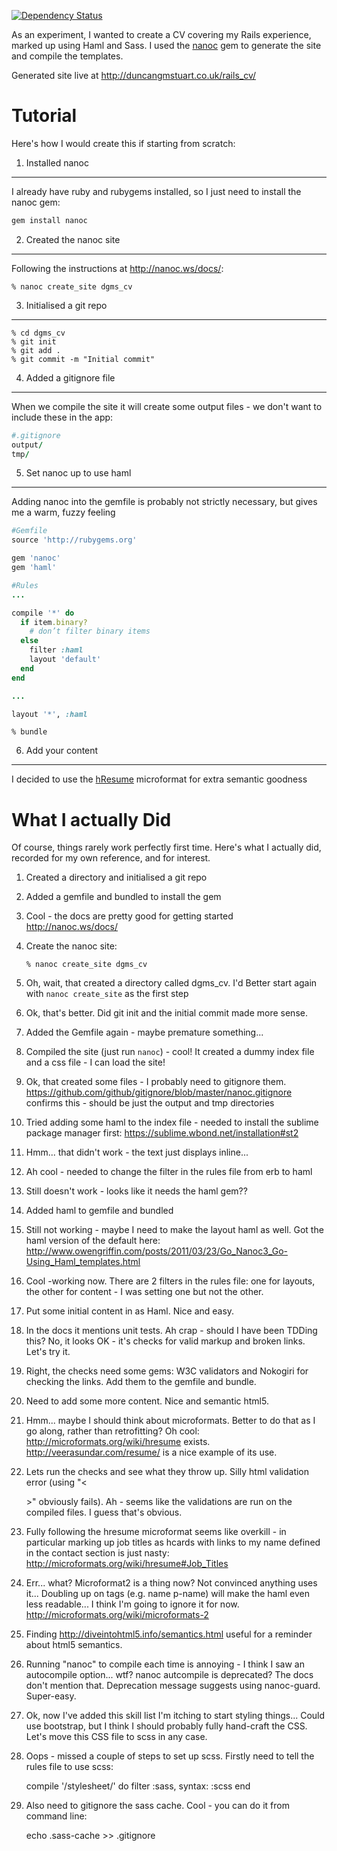 [![Dependency Status](https://gemnasium.com/dgmstuart/dgms_cv.png)](https://gemnasium.com/dgmstuart/dgms_cv)

As an experiment, I wanted to create a CV covering my Rails experience, marked up using Haml and Sass. I used the [nanoc](http://nanoc.ws/) gem to generate the site and compile the templates.

Generated site live at http://duncangmstuart.co.uk/rails_cv/

Tutorial
========

Here's how I would create this if starting from scratch:

1. Installed nanoc
-------------------------

I already have ruby and rubygems installed, so I just need to install the nanoc gem:

```ruby    
gem install nanoc
```

2. Created the nanoc site
-------------------------

Following the instructions at http://nanoc.ws/docs/:

    % nanoc create_site dgms_cv

3. Initialised a git repo
-------------------------
    
    % cd dgms_cv
    % git init
    % git add .
    % git commit -m "Initial commit" 

4. Added a gitignore file
-------------------------

When we compile the site it will create some output files - we don't want to include these in the app:

```ruby    
#.gitignore
output/
tmp/
````

5. Set nanoc up to use haml
-------------------------

Adding nanoc into the gemfile is probably not strictly necessary, but gives me a warm, fuzzy feeling

```ruby    
#Gemfile
source 'http://rubygems.org'

gem 'nanoc'
gem 'haml'
```

```ruby    
#Rules
...

compile '*' do
  if item.binary?
    # don’t filter binary items
  else
    filter :haml
    layout 'default'
  end
end

...

layout '*', :haml
```
    % bundle
    

6. Add your content
-------------------------

I decided to use the [hResume](http://microformats.org/wiki/hresume) microformat for extra semantic goodness

What I actually Did
====================

Of course, things rarely work perfectly first time.
Here's what I actually did, recorded for my own reference, and for interest.

1. Created a directory and initialised a git repo

2. Added a gemfile and bundled to install the gem

3. Cool - the docs are pretty good for getting started <http://nanoc.ws/docs/>

3. Create the nanoc site:
    
    `% nanoc create_site dgms_cv`

4. Oh, wait, that created a directory called dgms_cv. I'd Better start again with `nanoc create_site` as the first step

5. Ok, that's better. Did git init and the initial commit made more sense.

6. Added the Gemfile again - maybe premature something...

7. Compiled the site (just run `nanoc`) - cool! It created a dummy index file and a css file - I can load the site!

8. Ok, that created some files - I probably need to gitignore them. <https://github.com/github/gitignore/blob/master/nanoc.gitignore> confirms this - should be just the output and tmp directories

9. Tried adding some haml to the index file - needed to install the sublime package manager first: <https://sublime.wbond.net/installation#st2>

10. Hmm... that didn't work - the text just displays inline...

11. Ah cool - needed to change the filter in the rules file from erb to haml

12. Still doesn't work - looks like it needs the haml gem??

13. Added haml to gemfile and bundled

14. Still not working - maybe I need to make the layout haml as well. Got the haml version of the default here: <http://www.owengriffin.com/posts/2011/03/23/Go_Nanoc3_Go-Using_Haml_templates.html>

15. Cool -working now. There are 2 filters in the rules file: one for layouts, the other for content - I was setting one but not the other.

16. Put some initial content in as Haml. Nice and easy.

17. In the docs it mentions unit tests. Ah crap - should I have been TDDing this? No, it looks OK - it's checks for valid markup and broken links. Let's try it.

18. Right, the checks need some gems: W3C validators and Nokogiri for checking the links. Add them to the gemfile and bundle.

19. Need to add some more content. Nice and semantic html5. 

20. Hmm... maybe I should think about microformats. Better to do that as I go along, rather than retrofitting? Oh cool: <http://microformats.org/wiki/hresume> exists. <http://veerasundar.com/resume/> is a nice example of its use.

21. Lets run the checks and see what they throw up. Silly html validation error (using "<<Summary goes here>>" obviously fails). Ah - seems like the validations are run on the compiled files. I guess that's obvious.
  
22. Fully following the hresume microformat seems like overkill - in particular marking up job titles as hcards with links to my name defined in the contact section is just nasty: http://microformats.org/wiki/hresume#Job_Titles

23. Err... what? Microformat2 is a thing now? Not convinced anything uses it... Doubling up on tags (e.g. name p-name) will make the haml even less readable... I think I'm going to ignore it for now. <http://microformats.org/wiki/microformats-2>

24. Finding http://diveintohtml5.info/semantics.html useful for a reminder about html5 semantics.

25. Running "nanoc" to compile each time is annoying - I think I saw an autocompile option... wtf? nanoc autcompile is deprecated? The docs don't mention that. Deprecation message suggests using nanoc-guard. Super-easy.

26. Ok, now I've added this skill list I'm itching to start styling things... Could use bootstrap, but I think I should probably fully hand-craft the CSS. Let's move this CSS file to scss in any case.

27. Oops - missed a couple of steps to set up scss. Firstly need to tell the rules file to use scss:

    compile '/stylesheet/' do
      filter :sass, syntax: :scss
    end

28. Also need to gitignore the sass cache. Cool - you can do it from command line: 

    echo .sass-cache >> .gitignore






